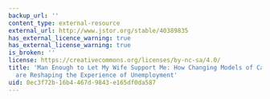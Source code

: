 ```yaml
---
backup_url: ''
content_type: external-resource
external_url: http://www.jstor.org/stable/40389835
has_external_licence_warning: true
has_external_license_warning: true
is_broken: ''
license: https://creativecommons.org/licenses/by-nc-sa/4.0/
title: 'Man Enough to Let My Wife Support Me: How Changing Models of Career and Gender
  are Reshaping the Experience of Unemployment'
uid: 0ec3f72b-16b4-467d-9843-e165df0da587
---
```

